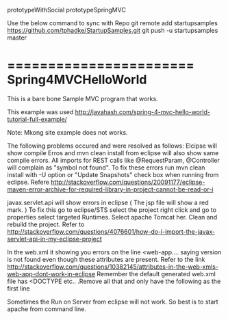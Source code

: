 prototypeWithSocial
prototypeSpringMVC


Use the below command to sync with Repo
git remote add startupsamples https://github.com/tphadke/StartupSamples.git
git push -u startupsamples  master

=======================
Spring4MVCHelloWorld
=======================
This is a bare bone Sample MVC program that works. 

This example was used 
http://javahash.com/spring-4-mvc-hello-world-tutorial-full-example/

Note: Mkong site example does not works.

The following problems occured and were resolved as follows:
Elcipse will show compile Erros and mvn clean install from eclipse will also show same compile errors. All imports for REST calls like @RequestParam, @Controller will complain as "symbol not found". To fix these errors run mvn clean install with -U option or "Update Snapshots" check box when running from eclipse. Refere http://stackoverflow.com/questions/20091177/eclipse-maven-error-archive-for-required-library-in-project-cannot-be-read-or-i


javax.servlet.api will show errors in eclipse ( The jsp file will show a red mark. ) To fix this go to eclipse/STS select the project right click and go to properties select targeted Runtimes. Select apache Tomcat her. Clean and rebuild the project. Refer to http://stackoverflow.com/questions/4076601/how-do-i-import-the-javax-servlet-api-in-my-eclipse-project

In the web.xml it showing you errors on the line <web-app.... saying version is not found even though these attributes are present. Refer to the link http://stackoverflow.com/questions/10382145/attributes-in-the-web-xmls-web-app-dont-work-in-eclipse
Remember the default generated web.xml file has <DOCTYPE etc.. .Remove all that and only have the following as the first line 
<web-app id="WebApp_ID" version="2.4"
	xmlns="http://java.sun.com/xml/ns/j2ee" 
	xmlns:xsi="http://www.w3.org/2001/XMLSchema-instance"
	xsi:schemaLocation="http://java.sun.com/xml/ns/j2ee 
	http://java.sun.com/xml/ns/j2ee/web-app_2_4.xsd">


Sometimes the Run on Server from eclipse will not work. So best is to start apache from command line.  
